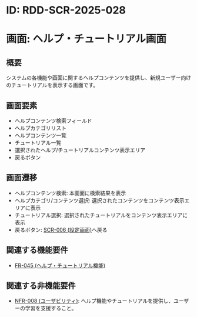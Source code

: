 # ID: RDD-SCR-2025-028

# 画面: ヘルプ・チュートリアル画面

## 概要

システムの各機能や画面に関するヘルプコンテンツを提供し、新規ユーザー向けのチュートリアルを表示する画面です。

## 画面要素

- ヘルプコンテンツ検索フィールド
- ヘルプカテゴリリスト
- ヘルプコンテンツ一覧
- チュートリアル一覧
- 選択されたヘルプ/チュートリアルコンテンツ表示エリア
- 戻るボタン

## 画面遷移

- ヘルプコンテンツ検索: 本画面に検索結果を表示
- ヘルプカテゴリ/コンテンツ選択: 選択されたコンテンツをコンテンツ表示エリアに表示
- チュートリアル選択: 選択されたチュートリアルをコンテンツ表示エリアに表示
- 戻るボタン: [SCR-006 (設定画面)](../screens/scr-006-settings-screen.md)へ戻る

## 関連する機能要件

- [FR-045 (ヘルプ・チュートリアル機能)](../functional-requirements/fr-045-help-tutorial-function.md)

## 関連する非機能要件

- [NFR-008 (ユーザビリティ)](../non-functional-requirements/nfr-008-usability.md): ヘルプ機能やチュートリアルを提供し、ユーザーの学習を支援すること。
